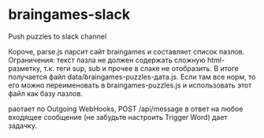 # braingames-slack
Push puzzles to slack channel

Короче, parse.js парсит сайт braingames и составляет список пазлов.
Ограничения: текст пазла не должен содержать сложную html-разметку, т.к. теги sup, sub и прочее в слаке не отобразить. 
В итоге получается файл data/braingames-puzzles-дата.js. Если там все норм, то его можно переименовать в braingames-puzzles.js и использовать этот файл как базу пазлов.

раотает по Outgoing WebHooks, POST /api/message в ответ на любое входящее сообщение (не забудьте настроить Trigger Word) дает задачку.
